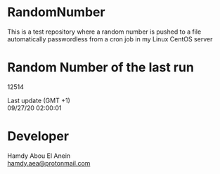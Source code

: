 # RandomNumber    
This is a test repository where a random number is pushed to a file automatically passwordless from a cron job in my Linux CentOS server    
# Random Number of the last run   
12514
      
Last update (GMT +1)    
09/27/20 02:00:01
# Developer    
Hamdy Abou El Anein   
hamdy.aea@protonmail.com
